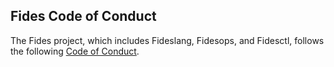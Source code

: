 ## Fides Code of Conduct

The Fides project, which includes Fideslang, Fidesops, and Fidesctl, follows the following [Code of Conduct](https://ethyca.github.io/fides/community/code_of_conduct/).
